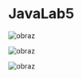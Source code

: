 # JavaLab5

![obraz](https://github.com/user-attachments/assets/b6d15e34-4805-443e-bd6f-e95b575c449d)

![obraz](https://github.com/user-attachments/assets/ff3ea4aa-b094-4047-8b35-496bde76ff4e)


![obraz](https://github.com/user-attachments/assets/3cc92b40-03a1-4e94-925a-e85fb57eeb39)
